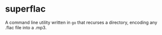 # superflac #

A command line utility written in `go` that recurses a directory, encoding any
.flac file into a .mp3.
